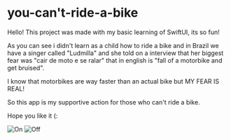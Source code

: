 # you-can't-ride-a-bike

Hello! This project was made with my basic learning of SwiftUI, its so fun!

As you can see i didn't learn as a child how to ride a bike and in Brazil we have a singer called "Ludmilla" 
and she told on a interview that her biggest fear was "cair de moto e se ralar" that in english is "fall of a motorbike and get bruised".

I know that motorbikes are way faster than an actual bike but MY FEAR IS REAL!

So this app is my supportive action for those who can't ride a bike.

Hope you like it (:

![On](https://github.com/juliams1/you-cant-ride-a-bike/assets/131718858/f406dcf0-0a9f-41c5-a689-e680ea3214e7)
![Off](https://github.com/juliams1/you-cant-ride-a-bike/assets/131718858/44d7cd15-45c7-4ea5-a9f1-5568feeab203)

